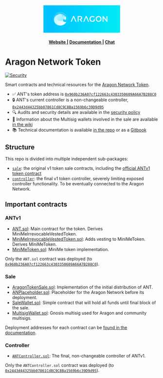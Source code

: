<p align="center"><img width="50%" src=".github/assets/aragon_banner.svg"></p>

<div align="center">
  <h4>
    <a href="https://aragon.network">
      Website
    </a>
    <span> | </span>
    <a href="https://docs.aragon.org/ant">
      Documentation
    </a>
    <span> | </span>
    <a href="https://discord.gg/aragon">
      Chat
    </a>
  </h4>
</div>

# Aragon Network Token

<p>
  <!-- Security -->
  <a href="SECURITY.md">
    <img src="https://img.shields.io/badge/security-audited-green?style=flat-square" alt="Security" />
  </a>
</p>

Smart contracts and technical resources for the [Aragon Network Token](https://aragon.org/token/ant).

- ✅ ANT's token address is [`0x960b236A07cf122663c4303350609A66A7B288C0`](https://etherscan.io/token/0x960b236A07cf122663c4303350609A66A7B288C0)
- 🔒 ANT's current controller is a non-changeable controller, [`0x2443d44325bb07861Cd8C9C8Ba1569b6c39D9d95`](https://etherscan.io/address/0x2443d44325bb07861Cd8C9C8Ba1569b6c39D9d95)
- 🔍 Audits and security details are available in the [security policy](SECURITY.md)
- 🔑 Information about the Multisig wallets involved in the sale are available [in the wiki](https://wiki.aragon.org/association/multisigs/overview/)
- 📚 Technical documentation is available [in the repo](docs/) or as a [Gitbook](docs.aragon.org/ant)

## Structure

This repo is divided into multiple independent sub-packages:

- [`sale`](packages/sale): the original v1 token sale contracts, including the [official ANTv1 token contract](packages/sale/contracts/ANT.sol)
- [`controller`](packages/controller): the final v1 token controller, severely limiting exposed controller functionality. To be eventually connected to the Aragon Network.

## Important contracts

### ANTv1

- [ANT.sol](packages/sale/contracts/ANT.sol): Main contract for the token. Derives MiniMeIrrevocableVestedToken.
- [MiniMeIrrevocableVestedToken.sol](packages/sale/contracts/MiniMeIrrevocableVestedToken.sol): Adds vesting to MiniMeToken. Derives MiniMeToken.
- [MiniMeToken.sol](packages/sale/contracts/MiniMeToken.sol): MiniMe token implementation.

Only the `ANT.sol` contract was deployed (to [`0x960b236A07cf122663c4303350609A66A7B288C0`](https://etherscan.io/token/0x960b236A07cf122663c4303350609A66A7B288C0)).

### Sale

- [AragonTokenSale.sol](packages/sale/contracts/AragonTokenSale.sol): Implementation of the initial distribution of ANT.
- [ANPlaceholder.sol](packages/sale/contracts/ANPlaceholder.sol): Placeholder for the Aragon Network before its deployment.
- [SaleWallet.sol](packages/sale/contracts/SaleWallet.sol): Simple contract that will hold all funds until final block of the sale.
- [MultisigWallet.sol](packages/sale/contracts/MultisigWallet.sol): Gnosis multisig used for Aragon and community multisigs.

Deployment addresses for each contract can be [found in the documentation](docs/token/sale-resources.md#deployments).

### Controller

- [`ANTController.sol`](packages/controller/contracts/ANTController.sol): The final, non-changeable controller of ANTv1.

Only the `ANTController.sol` contract was deployed (to [`0x2443d44325bb07861Cd8C9C8Ba1569b6c39D9d95`](https://etherscan.io/address/0x2443d44325bb07861Cd8C9C8Ba1569b6c39D9d95#code)).
